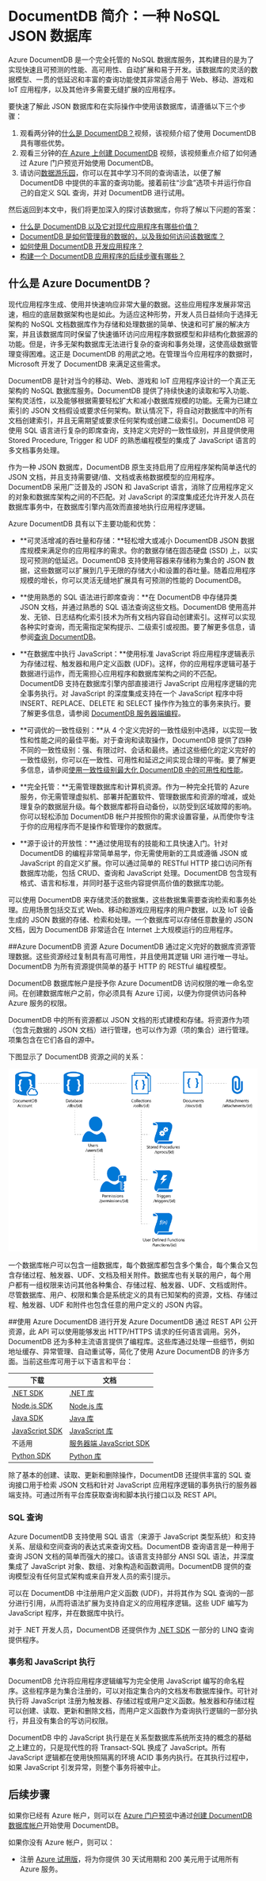 <properties 
	pageTitle="DocumentDB 简介：一种 JSON 数据库 | Azure" 
	description="了解 Azure DocumentDB，一种 NoSQL JSON 数据库。此文档数据库是针对大数据、灵活的可扩展性和高可用性构建的。" 
	keywords="json 数据库，文档数据库"
	services="documentdb" 
	authors="mimig1" 
	manager="jhubbard" 
	editor="monicar" 
	documentationCenter=""/>

<tags 
	ms.service="documentdb" 
	ms.date="03/30/2016" 
	wacn.date="07/04/2016"/>

# DocumentDB 简介：一种 NoSQL JSON 数据库

Azure DocumentDB 是一个完全托管的 NoSQL 数据库服务，其构建目的是为了实现快速且可预测的性能、高可用性、自动扩展和易于开发。该数据库的灵活的数据模型、一贯的低延迟和丰富的查询功能使其非常适合用于 Web、移动、游戏和 IoT 应用程序，以及其他许多需要无缝扩展的应用程序。

要快速了解此 JSON 数据库和在实际操作中使用该数据库，请遵循以下三个步骤：

1. 观看两分钟的[什么是 DocumentDB？](https://azure.microsoft.com/documentation/videos/what-is-azure-documentdb/)视频，该视频介绍了使用 DocumentDB 具有哪些优势。
2. 观看三分钟的[在 Azure 上创建 DocumentDB](https://azure.microsoft.com/documentation/videos/create-documentdb-on-azure/) 视频，该视频重点介绍了如何通过 Azure 门户预览开始使用 DocumentDB。
3. 请访问[数据游乐园](http://www.documentdb.com/sql/demo)，你可以在其中学习不同的查询语法，以便了解 DocumentDB 中提供的丰富的查询功能。接着前往“沙盒”选项卡并运行你自己的自定义 SQL 查询，并对 DocumentDB 进行试用。

然后返回到本文中，我们将更加深入的探讨该数据库，你将了解以下问题的答案：

-	[什么是 DocumentDB 以及它对现代应用程序有哪些价值？](#what-is-azure-documentdb)
-	[DocumentDB 是如何管理我的数据的，以及我如何访问该数据库？](#data-management)
-	[如何使用 DocumentDB 开发应用程序？](#develop)
-	[构建一个 DocumentDB 应用程序的后续步骤有哪些？](#next-steps)  

## <a name="what-is-azure-documentdb"></a>什么是 Azure DocumentDB？  

现代应用程序生成、使用并快速响应非常大量的数据。这些应用程序发展非常迅速，相应的底层数据架构也是如此。为适应这种形势，开发人员日益倾向于选择无架构的 NoSQL 文档数据库作为存储和处理数据的简单、快速和可扩展的解决方案，并且该数据库同时保留了快速循环访问应用程序数据模型和非结构化数据源的功能。但是，许多无架构数据库无法进行复杂的查询和事务处理，这使高级数据管理变得困难。这正是 DocumentDB 的用武之地。在管理当今应用程序的数据时，Microsoft 开发了 DocumentDB 来满足这些需求。

DocumentDB 是针对当今的移动、Web、游戏和 IoT 应用程序设计的一个真正无架构的 NoSQL 数据库服务。DocumentDB 提供了持续快速的读取和写入功能、架构灵活性，以及能够根据需要轻松扩大和减小数据库规模的功能。无需为已建立索引的 JSON 文档假设或要求任何架构。默认情况下，将自动对数据库中的所有文档创建索引，并且无需期望或要求任何架构或创建二级索引。DocumentDB 可使用 SQL 语言进行复杂的即席查询，支持定义完好的一致性级别，并且提供使用 Stored Procedure, Trigger 和 UDF 的熟悉编程模型的集成了 JavaScript 语言的多文档事务处理。

作为一种 JSON 数据库，DocumentDB 原生支持启用了应用程序架构简单迭代的 JSON 文档，并且支持需要键/值、文档或表格数据模型的应用程序。DocumentDB 采用广泛普及的 JSON 和 JavaScript 语言，消除了应用程序定义的对象和数据库架构之间的不匹配。对 JavaScript 的深度集成还允许开发人员在数据库事务中，在数据库引擎内高效而直接地执行应用程序逻辑。

Azure DocumentDB 具有以下主要功能和优势：

-	**可灵活增减的吞吐量和存储：**轻松增大或减小 DocumentDB JSON 数据库规模来满足你的应用程序的需求。你的数据存储在固态硬盘 (SSD) 上，以实现可预测的低延迟。DocumentDB 支持使用容器来存储称为集合的 JSON 数据，这些数据可以扩展到几乎无限的存储大小和设置的吞吐量。随着应用程序规模的增长，你可以灵活无缝地扩展具有可预测的性能的 DocumentDB。 

-	**使用熟悉的 SQL 语法进行即席查询：**在 DocumentDB 中存储异类 JSON 文档，并通过熟悉的 SQL 语法查询这些文档。DocumentDB 使用高并发、无锁、日志结构化索引技术为所有文档内容自动创建索引。这样可以实现各种实时查询，而无需指定架构提示、二级索引或视图。要了解更多信息，请参阅[查询 DocumentDB](/documentation/articles/documentdb-sql-query/)。

-	**在数据库中执行 JavaScript：**使用标准 JavaScript 将应用程序逻辑表示为存储过程、触发器和用户定义函数 (UDF)。这样，你的应用程序逻辑可基于数据进行运作，而无需担心应用程序和数据库架构之间的不匹配。DocumentDB 支持在数据库引擎内部直接进行 JavaScript 应用程序逻辑的完全事务执行。对 JavaScript 的深度集成支持在一个 JavaScript 程序中将 INSERT、REPLACE、DELETE 和 SELECT 操作作为独立的事务来执行。要了解更多信息，请参阅 [DocumentDB 服务器端编程](/documentation/articles/documentdb-programming/)。

-	**可调优的一致性级别：**从 4 个定义完好的一致性级别中选择，以实现一致性和性能之间的最佳平衡。对于查询和读取操作，DocumentDB 提供了四种不同的一致性级别：强、有限过时、会话和最终。通过这些细化的定义完好的一致性级别，你可以在一致性、可用性和延迟之间实现合理的平衡。要了解更多信息，请参阅[使用一致性级别最大化 DocumentDB 中的可用性和性能](/documentation/articles/documentdb-consistency-levels/)。

-	**完全托管：**无需管理数据库和计算机资源。作为一种完全托管的 Azure 服务，你无需管理虚拟机、部署并配置软件、管理数据库和资源的增减，或处理复杂的数据层升级。每个数据库都将自动备份，以防受到区域故障的影响。你可以轻松添加 DocumentDB 帐户并按照你的需求设置容量，从而使你专注于你的应用程序而不是操作和管理你的数据库。

-	**源于设计的开放性：**通过使用现有的技能和工具快速入门。针对 DocumentDB 的编程非常简单易学，你无需使用新的工具或遵循 JSON 或 JavaScript 的自定义扩展。你可以通过简单的 RESTful HTTP 接口访问所有数据库功能，包括 CRUD、查询和 JavaScript 处理。DocumentDB 包含现有格式、语言和标准，并同时基于这些内容提供高价值的数据库功能。

可以使用 DocumentDB 来存储灵活的数据集，这些数据集需要查询检索和事务处理。应用场景包括交互式 Web、移动和游戏应用程序的用户数据，以及 IoT 设备生成的 JSON 数据的存储、检索和处理。一个数据库可以存储任意数量的 JSON 文档，因为 DocumentDB 非常适合在 Internet 上大规模运行的应用程序。

##<a name="data-management"></a>Azure DocumentDB 资源
Azure DocumentDB 通过定义完好的数据库资源管理数据。这些资源经过复制具有高可用性，并且使用其逻辑 URI 进行唯一寻址。DocumentDB 为所有资源提供简单的基于 HTTP 的 RESTful 编程模型。

DocumentDB 数据库帐户是授予你 Azure DocumentDB 访问权限的唯一命名空间。在创建数据库帐户之前，你必须具有 Azure 订阅，以便为你提供访问各种 Azure 服务的权限。

DocumentDB 中的所有资源都以 JSON 文档的形式建模和存储。将资源作为项（包含元数据的 JSON 文档）进行管理，也可以作为源（项的集合）进行管理。项集包含在它们各自的源中。

下图显示了 DocumentDB 资源之间的关系：

![DocumentDB（一种 NoSQL JSON 数据库）中资源之间的层级关系][1]

一个数据库帐户可以包含一组数据库，每个数据库都包含多个集合，每个集合又包含存储过程、触发器、UDF、文档及相关附件。数据库也有关联的用户，每个用户都有一组权限来访问其他各种集合、存储过程、触发器、UDF、文档或附件。尽管数据库、用户、权限和集合是系统定义的具有已知架构的资源，文档、存储过程、触发器、UDF 和附件也包含任意的用户定义的 JSON 内容。

##<a name="develop"></a>使用 Azure DocumentDB 进行开发
Azure DocumentDB 通过 REST API 公开资源，此 API 可以使用能够发出 HTTP/HTTPS 请求的任何语言调用。另外，DocumentDB 还为多种主流语言提供了编程库。这些库通过处理一些细节，例如地址缓存、异常管理、自动重试等，简化了使用 Azure DocumentDB 的许多方面。当前这些库可用于以下语言和平台：

下载 | 文档
--- | ---
[.NET SDK](http://go.microsoft.com/fwlink/?LinkID=402989) | [.NET 库](https://msdn.microsoft.com/library/azure/dn948556.aspx)
[Node.js SDK](http://go.microsoft.com/fwlink/?LinkID=402990) | [Node.js 库](http://azure.github.io/azure-documentdb-node/)
[Java SDK](http://go.microsoft.com/fwlink/?LinkID=402380) | [Java 库](http://azure.github.io/azure-documentdb-java/)
[JavaScript SDK](http://go.microsoft.com/fwlink/?LinkID=402991) | [JavaScript 库](http://azure.github.io/azure-documentdb-js/)
不适用 | [服务器端 JavaScript SDK](http://azure.github.io/azure-documentdb-js-server/)
[Python SDK](https://pypi.python.org/pypi/pydocumentdb) | [Python 库](http://azure.github.io/azure-documentdb-python/)

除了基本的创建、读取、更新和删除操作，DocumentDB 还提供丰富的 SQL 查询接口用于检索 JSON 文档和针对 JavaScript 应用程序逻辑的事务执行的服务器端支持。可通过所有平台库获取查询和脚本执行接口以及 REST API。

### SQL 查询
Azure DocumentDB 支持使用 SQL 语言（来源于 JavaScript 类型系统）和支持关系、层级和空间查询的表达式来查询文档。DocumentDB 查询语言是一种用于查询 JSON 文档的简单而强大的接口。该语言支持部分 ANSI SQL 语法，并深度集成了 JavaScript 对象、数组、对象构造和函数调用。DocumentDB 提供的查询模型没有任何显式架构或来自开发人员的索引提示。

可以在 DocumentDB 中注册用户定义函数 (UDF)，并将其作为 SQL 查询的一部分进行引用，从而将语法扩展为支持自定义的应用程序逻辑。这些 UDF 编写为 JavaScript 程序，并在数据库中执行。

对于 .NET 开发人员，DocumentDB 还提供作为 [.NET SDK](https://msdn.microsoft.com/library/azure/microsoft.azure.documents.linq.aspx) 一部分的 LINQ 查询提供程序。

### 事务和 JavaScript 执行
DocumentDB 允许将应用程序逻辑编写为完全使用 JavaScript 编写的命名程序。这些程序是为集合注册的，可以对指定集合内的文档发布数据库操作。可针对执行将 JavaScript 注册为触发器、存储过程或用户定义函数。触发器和存储过程可以创建、读取、更新和删除文档，而用户定义函数作为查询执行逻辑的一部分执行，并且没有集合的写访问权限。

DocumentDB 中的 JavaScript 执行是在关系型数据库系统所支持的概念的基础之上建立的，只是现代性的将 Transact-SQL 换成了 JavaScript。所有 JavaScript 逻辑都在使用快照隔离的环境 ACID 事务内执行。在其执行过程中，如果 JavaScript 引发异常，则整个事务将被中止。

## <a name="next-steps"></a>后续步骤
如果你已经有 Azure 帐户，则可以在 [Azure 门户预览](https://portal.azure.cn/#gallery/Microsoft.DocumentDB)中通过[创建 DocumentDB 数据库帐户](/documentation/articles/documentdb-create-account/)开始使用 DocumentDB。

如果你没有 Azure 帐户，则可以：

- 注册 [Azure 试用版](/pricing/free-trial/)，将为你提供 30 天试用期和 200 美元用于试用所有 Azure 服务。 



[1]: ./media/documentdb-introduction/json-database-resources1.png
 

<!---HONumber=Mooncake_0523_2016-->